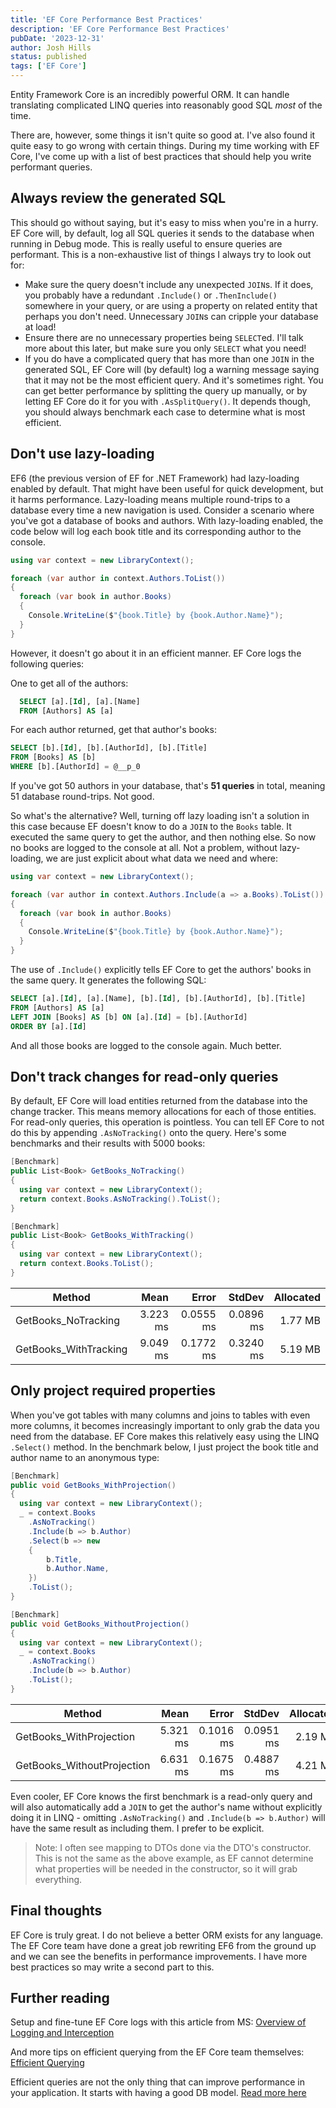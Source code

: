 ```yaml
---
title: 'EF Core Performance Best Practices'
description: 'EF Core Performance Best Practices'
pubDate: '2023-12-31'
author: Josh Hills
status: published
tags: ['EF Core']
---
```


Entity Framework Core is an incredibly powerful ORM. It can handle translating complicated LINQ queries into reasonably good SQL *most* of the time.

There are, however, some things it isn't quite so good at. I've also found it quite easy to go wrong with certain things. During my time working with EF Core, I've come up with a list of best practices that should help you write performant queries.

## Always review the generated SQL

This should go without saying, but it's easy to miss when you're in a hurry. EF Core will, by default, log all SQL queries it sends to the database when running in Debug mode. This is really useful to ensure queries are performant. This is a non-exhaustive list of things I always try to look out for:

- Make sure the query doesn't include any unexpected `JOIN`s. If it does, you probably have a redundant `.Include()` or `.ThenInclude()` somewhere in your query, or are using a property on related entity that perhaps you don't need. Unnecessary `JOIN`s can cripple your database at load!
- Ensure there are no unnecessary properties being `SELECT`ed. I'll talk more about this later, but make sure you only `SELECT` what you need!
- If you do have a complicated query that has more than one `JOIN` in the generated SQL, EF Core will (by default) log a warning message saying that it may not be the most efficient query. And it's sometimes right. You can get better performance by splitting the query up manually, or by letting EF Core do it for you with `.AsSplitQuery()`. It depends though, you should always benchmark each case to determine what is most efficient.

## Don't use lazy-loading

EF6 (the previous version of EF for .NET Framework) had lazy-loading enabled by default. That might have been useful for quick development, but it harms performance. Lazy-loading means multiple round-trips to a database every time a new navigation is used. Consider a scenario where you've got a database of books and authors. With lazy-loading enabled, the code below will log each book title and its corresponding author to the console.

```c#
using var context = new LibraryContext();

foreach (var author in context.Authors.ToList())
{
  foreach (var book in author.Books)
  {
    Console.WriteLine($"{book.Title} by {book.Author.Name}");
  }
}
```

However, it doesn't go about it in an efficient manner. EF Core logs the following queries:

One to get all of the authors:

```sql
  SELECT [a].[Id], [a].[Name]
  FROM [Authors] AS [a]
```

For each author returned, get that author's books:

```sql
SELECT [b].[Id], [b].[AuthorId], [b].[Title]
FROM [Books] AS [b]
WHERE [b].[AuthorId] = @__p_0
```

If you've got 50 authors in your database, that's **51 queries** in total, meaning 51 database round-trips. Not good.

So what's the alternative? Well, turning off lazy loading isn't a solution in this case because EF doesn't know to do a `JOIN` to the `Books` table. It executed the same query to get the author, and then nothing else. So now no books are logged to the console at all. Not a problem, without lazy-loading, we are just explicit about what data we need and where:

```c#
using var context = new LibraryContext();

foreach (var author in context.Authors.Include(a => a.Books).ToList())
{
  foreach (var book in author.Books)
  {
    Console.WriteLine($"{book.Title} by {book.Author.Name}");
  }
}
```

The use of `.Include()` explicitly tells EF Core to get the authors' books in the same query. It generates the following SQL:

```sql
SELECT [a].[Id], [a].[Name], [b].[Id], [b].[AuthorId], [b].[Title]
FROM [Authors] AS [a]
LEFT JOIN [Books] AS [b] ON [a].[Id] = [b].[AuthorId]
ORDER BY [a].[Id]
```

And all those books are logged to the console again. Much better.

## Don't track changes for read-only queries

By default, EF Core will load entities returned from the database into the change tracker. This means memory allocations for each of those entities. For read-only queries, this operation is pointless. You can tell EF Core to not do this by appending `.AsNoTracking()` onto the query. Here's some benchmarks and their results with 5000 books:

```cs
[Benchmark]
public List<Book> GetBooks_NoTracking()
{
  using var context = new LibraryContext();
  return context.Books.AsNoTracking().ToList();
}

[Benchmark]
public List<Book> GetBooks_WithTracking()
{
  using var context = new LibraryContext();
  return context.Books.ToList();
}
```

| Method                | Mean     | Error     | StdDev    | Allocated |
|---------------------- |---------:|----------:|----------:|----------:|
| GetBooks_NoTracking   | 3.223 ms | 0.0555 ms | 0.0896 ms |   1.77 MB |
| GetBooks_WithTracking | 9.049 ms | 0.1772 ms | 0.3240 ms |   5.19 MB |

## Only project required properties

When you've got tables with many columns and joins to tables with even more columns, it becomes increasingly important to only grab the data you need from the database. EF Core makes this relatively easy using the LINQ `.Select()` method. In the benchmark below, I just project the book title and author name to an anonymous type:

```c#
[Benchmark]
public void GetBooks_WithProjection()
{
  using var context = new LibraryContext();
  _ = context.Books
    .AsNoTracking()
    .Include(b => b.Author)
    .Select(b => new
    {
        b.Title,
        b.Author.Name,
    })
    .ToList();
}

[Benchmark]
public void GetBooks_WithoutProjection()
{
  using var context = new LibraryContext();
  _ = context.Books
    .AsNoTracking()
    .Include(b => b.Author)
    .ToList();
}
```

| Method                | Mean     | Error     | StdDev    | Allocated |
|---------------------- |---------:|----------:|----------:|----------:|
| GetBooks_WithProjection   | 5.321 ms | 0.1016 ms | 0.0951 ms |   2.19 MB |
| GetBooks_WithoutProjection | 6.631 ms | 0.1675 ms | 0.4887 ms |   4.21 MB |

Even cooler, EF Core knows the first benchmark is a read-only query and will also automatically add a `JOIN` to get the author's name without explicitly doing it in LINQ - omitting `.AsNoTracking()` and `.Include(b => b.Author)` will have the same result as including them. I prefer to be explicit.

> Note:
> I often see mapping to DTOs done via the DTO's constructor. This is not the same as the above example, as EF cannot determine what properties will be needed in the constructor, so it will grab everything.

## Final thoughts

EF Core is truly great. I do not believe a better ORM exists for any language. The EF Core team have done a great job rewriting EF6 from the ground up and we can see the benefits in performance improvements. I have more best practices so may write a second part to this.

## Further reading

Setup and fine-tune EF Core logs with this article from MS: [Overview of Logging and Interception](https://learn.microsoft.com/en-us/ef/core/logging-events-diagnostics/)

And more tips on efficient querying from the EF Core team themselves: [Efficient Querying](https://learn.microsoft.com/en-us/ef/core/performance/efficient-querying)

Efficient queries are not the only thing that can improve performance in your application. It starts with having a good DB model. [Read more here](https://learn.microsoft.com/en-us/ef/core/performance/modeling-for-performance)
